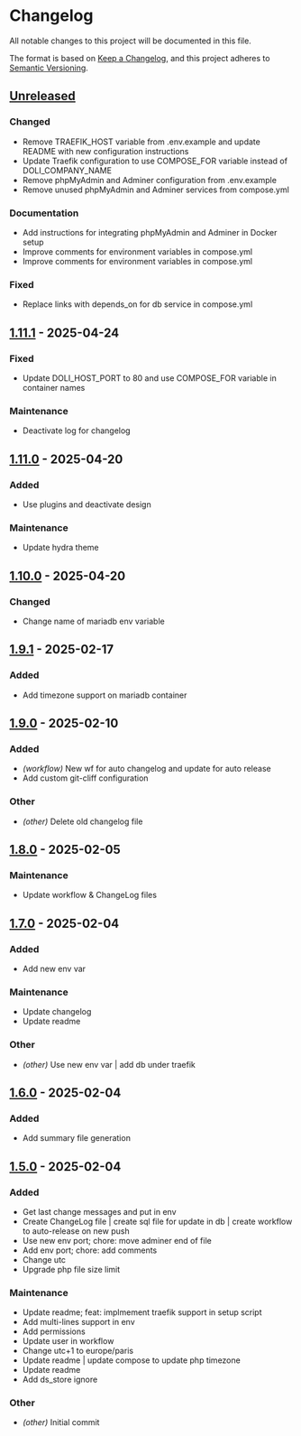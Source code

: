 # Changelog

All notable changes to this project will be documented in this file.

The format is based on [Keep a Changelog](https://keepachangelog.com),
and this project adheres to [Semantic Versioning](https://semver.org/).

## [Unreleased]

### Changed

- Remove TRAEFIK_HOST variable from .env.example and update README with new configuration instructions
- Update Traefik configuration to use COMPOSE_FOR variable instead of DOLI_COMPANY_NAME
- Remove phpMyAdmin and Adminer configuration from .env.example
- Remove unused phpMyAdmin and Adminer services from compose.yml

### Documentation

- Add instructions for integrating phpMyAdmin and Adminer in Docker setup
- Improve comments for environment variables in compose.yml
- Improve comments for environment variables in compose.yml

### Fixed

- Replace links with depends_on for db service in compose.yml

## [1.11.1] - 2025-04-24

### Fixed

- Update DOLI_HOST_PORT to 80 and use COMPOSE_FOR variable in container names

### Maintenance

- Deactivate log for changelog

## [1.11.0] - 2025-04-20

### Added

- Use plugins and deactivate design

### Maintenance

- Update hydra theme

## [1.10.0] - 2025-04-20

### Changed

- Change name of mariadb env variable

## [1.9.1] - 2025-02-17

### Added

- Add timezone support on mariadb container

## [1.9.0] - 2025-02-10

### Added

- *(workflow)* New wf for auto changelog and update for auto release
- Add custom git-cliff configuration

### Other

- *(other)* Delete old changelog file

## [1.8.0] - 2025-02-05

### Maintenance

- Update workflow & ChangeLog files

## [1.7.0] - 2025-02-04

### Added

- Add new env var

### Maintenance

- Update changelog
- Update readme

### Other

- *(other)* Use new env var | add db under traefik

## [1.6.0] - 2025-02-04

### Added

- Add summary file generation

## [1.5.0] - 2025-02-04

### Added

- Get last change messages and put in env
- Create ChangeLog file | create sql file for update in db | create workflow to auto-release on new push
- Use new env port; chore: move adminer end of file
- Add env port; chore: add comments
- Change utc
- Upgrade php file size limit

### Maintenance

- Update readme; feat: implmement traefik support in setup script
- Add multi-lines support in env
- Add permissions
- Update user in workflow
- Change utc+1 to europe/paris
- Update readme | update compose to update php timezone
- Update readme
- Add ds_store ignore

### Other

- *(other)* Initial commit

[unreleased]: https://github.com/cjaunay/dolibarr-docker-prod/compare/v1.11.1..HEAD
[1.11.1]: https://github.com/cjaunay/dolibarr-docker-prod/compare/v1.11.0..v1.11.1
[1.11.0]: https://github.com/cjaunay/dolibarr-docker-prod/compare/v1.10.0..v1.11.0
[1.10.0]: https://github.com/cjaunay/dolibarr-docker-prod/compare/v1.9.1..v1.10.0
[1.9.1]: https://github.com/cjaunay/dolibarr-docker-prod/compare/v1.9.0..v1.9.1
[1.9.0]: https://github.com/cjaunay/dolibarr-docker-prod/compare/v1.8.0..v1.9.0
[1.8.0]: https://github.com/cjaunay/dolibarr-docker-prod/compare/v1.7.0..v1.8.0
[1.7.0]: https://github.com/cjaunay/dolibarr-docker-prod/compare/v1.6.0..v1.7.0
[1.6.0]: https://github.com/cjaunay/dolibarr-docker-prod/compare/v1.5.0..v1.6.0
[1.5.0]: https://github.com/cjaunay/dolibarr-docker-prod/releases/tag/v1.5.0

